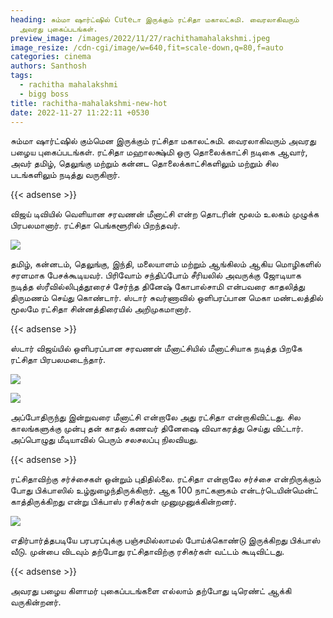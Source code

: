 ```yaml
---
heading: சும்மா ஷார்ட்ஷில் Cuteடா இருக்கும் ரட்சிதா மகாலட்சுமி. வைரலாகிவரும்
  அவரது புகைப்படங்கள்.
preview_image: /images/2022/11/27/rachithamahalakshmi.jpeg
image_resize: /cdn-cgi/image/w=640,fit=scale-down,q=80,f=auto
categories: cinema
authors: Santhosh
tags:
  - rachitha mahalakshmi
  - bigg boss
title: rachitha-mahalakshmi-new-hot
date: 2022-11-27 11:22:11 +0530
---
```

 சும்மா ஷார்ட்ஷில் கும்மென இருக்கும் ரட்சிதா மகாலட்சுமி. வைரலாகிவரும் அவரது பழைய புகைப்படங்கள்.
ரட்சிதா மஹாலக்ஷ்மி ஒரு தொலைக்காட்சி நடிகை ஆவார், அவர் தமிழ், தெலுங்கு மற்றும் கன்னட தொலைக்காட்சிகளிலும் மற்றும் சில படங்களிலும் நடித்து வருகிறார்.

{{< adsense >}}

விஜய் டிவியில் வெளியான சரவணன் மீனாட்சி என்ற தொடரின் மூலம் உலகம் முழுக்க பிரபலமானார்.
ரட்சிதா பெங்களூரில் பிறந்தவர். 



![](/images/2022/11/27/rachitha-mahalakshmi-new-hot.jpeg)


தமிழ், கன்னடம், தெலுங்கு, இந்தி, மலையாளம் மற்றும் ஆங்கிலம் ஆகிய மொழிகளில் சரளமாக பேசக்கூடியவர். பிரிவோம் சந்திப்போம் சீரியலில் அவருக்கு ஜோடியாக நடித்த ஸ்ரீவில்லிபுத்தூரைச் சேர்ந்த தினேஷ் கோபால்சாமி என்பவரை காதலித்து திருமணம் செய்து கொண்டார். ஸ்டார் சுவர்ணாவில் ஒளிபரப்பான மெகா மண்டலத்தில் மூலமே ரட்சிதா சின்னத்திரையில் அறிமுகமானார். 

{{< adsense >}}


ஸ்டார் விஜய்யில் ஒளிபரப்பான சரவணன் மீனாட்சியில் மீனாட்சியாக நடித்த பிறகே ரட்சிதா பிரபலமடைந்தார்.  

![](/images/2022/11/27/rachitha-mahalakshmi-new-hot22.jpeg)



![](/images/2022/11/27/rachitha-mahalakshmi-new-hot44.jpeg)

அப்போதிருந்து இன்றுவரை மீனாட்சி என்றாலே அது ரட்சிதா என்றாகிவிட்டது. சில காலங்களுக்கு முன்பு தன் காதல் கணவர் தினேஷை விவாகரத்து செய்து விட்டார். அப்பொழுது மீடியாவில் பெரும் சலசலப்பு நிலவியது. 

{{< adsense >}}


ரட்சிதாவிற்கு சர்ச்சைகள் ஒன்றும் புதிதில்லை. ரட்சிதா என்றாலே சர்ச்சை என்றிருக்கும் போது பிக்பாஸில் உழ்நுழைந்திருக்கிறார். ஆக 100 நாட்களுகம் என்டர்டெயின்மென்ட் காத்திருக்கிறது என்று பிக்பாஸ் ரசிகர்கள் முனுமுனுக்கின்றனர். 


![](/images/2022/11/27/rachitha-mahalakshmi-new-hot88.jpeg)

எதிர்பார்த்தபடியே பரபரப்புக்கு பஞ்சமில்லாமல் போய்க்கொண்டு இருக்கிறது பிக்பாஸ் வீடு. முன்பை விடவும் தற்போது ரட்சிதாவிற்கு ரசிகர்கள் வட்டம் கூடிவிட்டது. 

{{< adsense >}}

அவரது பழைய கிளாமர் புகைப்படங்களை எல்லாம் தற்போது டிரெண்ட் ஆக்கி வருகின்றனர்.